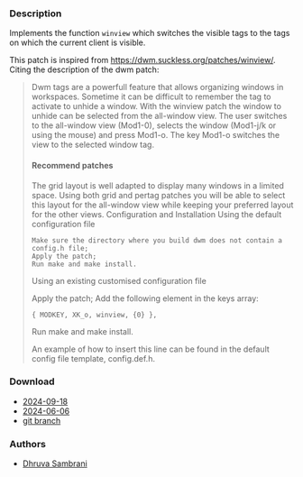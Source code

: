 ### Description
Implements the function `winview` which switches the visible tags to the tags on which the current client is visible.

This patch is inspired from <https://dwm.suckless.org/patches/winview/>. Citing the description of the dwm patch:

> Dwm tags are a powerfull feature that allows organizing windows in workspaces. Sometime it can be difficult to remember the tag to activate to unhide a window. With the winview patch the window to unhide can be selected from the all-window view. The user switches to the all-window view (Mod1-0), selects the window (Mod1-j/k or using the mouse) and press Mod1-o. The key Mod1-o switches the view to the selected window tag.
> 
> #### Recommend patches
> 
> The grid layout is well adapted to display many windows in a limited space. Using both grid and pertag patches you will be able to select this layout for the all-window view while keeping your preferred layout for the other views.
> Configuration and Installation
> Using the default configuration file
> 
>     Make sure the directory where you build dwm does not contain a config.h file;
>     Apply the patch;
>     Run make and make install.
> 
> Using an existing customised configuration file
> 
> Apply the patch; Add the following element in the keys array:
> 
> `{ MODKEY, XK_o, winview, {0} },`
> 
> Run make and make install.
> 
> An example of how to insert this line can be found in the default config file template, config.def.h.

### Download
- [2024-09-18](https://codeberg.org/dwl/dwl-patches/raw/branch/main/patches/winview/winview-20240918.patch)
- [2024-06-06](https://codeberg.org/dwl/dwl-patches/raw/branch/main/patches/winview/winview-20240606.patch)
- [git branch](https://codeberg.org/dhruva_sambrani/dwl/src/branch/winview)

### Authors
- [Dhruva Sambrani](https://codeberg.org/dhruva_sambrani)

